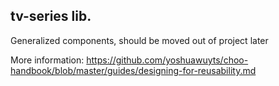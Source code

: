 ## tv-series lib.

Generalized components, should be moved out of project later

More information:  https://github.com/yoshuawuyts/choo-handbook/blob/master/guides/designing-for-reusability.md
